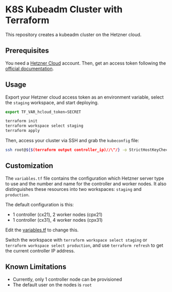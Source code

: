 # K8S Kubeadm Cluster with Terraform

This repository creates a kubeadm cluster on the Hetzner cloud.

## Prerequisites

You need a [Hetzner Cloud](https://accounts.hetzner.com/login) account. Then, get an access token following the [official documentation](https://docs.hetzner.com/cloud/api/getting-started/generating-api-token/).

## Usage

Export your Hetzner cloud access token as an environment variable, select the `staging` workspace, and start deploying.

```js
export TF_VAR_hcloud_token=SECRET

terraform init
terraform workspace select staging
terraform apply
```

Then, access your cluster via SSH and grab the `kubeconfig` file:

```bash
ssh root@${$(terraform output controller_ip)//\"/} -o StrictHostKeyChecking=no -i .ssh-${$(terraform workspace show)//\"/}/id_rsa.key "cat /root/.kube/config"
```

## Customization

The `variables.tf` file contains the configuration which Hetzner server type to use and the number and name for the controller and worker nodes. It also distinguishes these resources into two workspaces: `staging` and `production`.

The default configuration is this:

- 1 controller (cx21), 2 worker nodes (cpx21)
- 1 controller (cx31), 4 worker nodes (cpx31)

Edit the [variables.tf](./variables.tf) to change this.

Switch the workspace with `terraform workspace select staging` or `terraform workspace select production`, and use `terraform refresh` to get the current controller IP address.

## Known Limitations

* Currently, only 1 controller node can be provisioned
* The default user on the nodes is `root`

